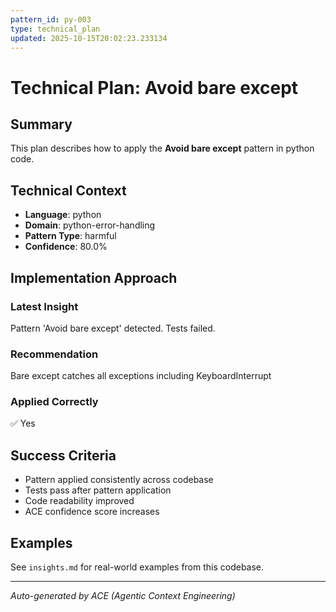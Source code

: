 ```yaml
---
pattern_id: py-003
type: technical_plan
updated: 2025-10-15T20:02:23.233134
---
```

# Technical Plan: Avoid bare except

## Summary

This plan describes how to apply the **Avoid bare except** pattern in python code.

## Technical Context

- **Language**: python
- **Domain**: python-error-handling
- **Pattern Type**: harmful
- **Confidence**: 80.0%

## Implementation Approach

### Latest Insight

Pattern 'Avoid bare except' detected. Tests failed.

### Recommendation

Bare except catches all exceptions including KeyboardInterrupt

### Applied Correctly

✅ Yes

## Success Criteria

- Pattern applied consistently across codebase
- Tests pass after pattern application
- Code readability improved
- ACE confidence score increases

## Examples

See `insights.md` for real-world examples from this codebase.

---

*Auto-generated by ACE (Agentic Context Engineering)*
